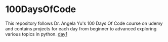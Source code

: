 # 100DaysOfCode
This repository follows Dr. Angela Yu's 100 Days Of Code course on udemy and contains projects for each day from beginner to advanced exploring various topics in python.
[day1](https://github.com/guptaraghav01/100DaysOfCode/tree/master/day1)
